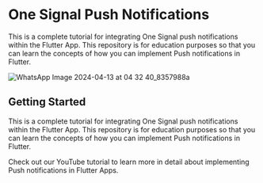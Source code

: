 # One Signal Push Notifications

This is a complete tutorial for integrating One Signal push notifications within the Flutter App. This repository is for education purposes so that you can learn the concepts of how you can implement Push notifications in Flutter.

![WhatsApp Image 2024-04-13 at 04 32 40_8357988a](https://github.com/HeyFlutter-Public/one_signal_push_notifications/assets/56497715/3f1ddea7-1692-43db-9336-0a8fb6ffd0b9)


## Getting Started

This is a complete tutorial for integrating One Signal push notifications within the Flutter App. This repository is for education purposes so that you can learn the concepts of how you can implement Push notifications in Flutter.

Check out our YouTube tutorial to learn more in detail about implementing Push notifications in Flutter Apps.

